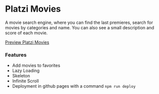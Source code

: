 # Platzi Movies
A movie search engine, where you can find the last premieres, search for movies by categories and name. You can also see a small description and score of each movie.

[Preview Platzi Movies](https://tesapoeitor.github.io/platzi-movies/ "Preview Platzi Movies")

### Features
- Add movies to favorites
- Lazy Loading
- Skeleton
- Infinite Scroll
- Deployment in github pages with a command `npm run deploy`

